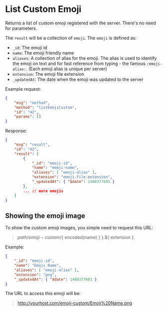# List Custom Emoji

Returns a list of custom emoji registered with the server. There's no need for parameters.

The `result` will be a collection of `emoji`. The `emoji` is defined as:

- `_id`: The emoji id
- `name`: The emoji friendly name
- `aliases`: A collection of alias for the emoji. The alias is used to identify the emoji on text and for fast reference from typing - the famous `:emoji-alias:`. (Each emoji alias is unique per server)
- `extension`: The emoji file extension
- `_updatedAt`: The date when the emoji was updated to the server

Example request:

```json
{
    "msg": "method",
    "method": "listEmojiCustom",
    "id": "42",
    "params": []
}
```

Response:

```json
{
    "msg": "result",
    "id": "42",
    "result": [
        {
            "_id": "emoji-id",
            "name": "emoji-name",
            "aliases": [ "emoji-alias" ],
            "extension": "emoji-file-extension",
            "_updatedAt": { "$date": 1480377601 }
        },
        ... // more emojis
    ]
}
```

## Showing the emoji image

To show the custom emoji images, you simple need to request this URL:

> ${ path }/emoji-custom/${ encoded(name) } }.${ extension }.

Example:

```json
{
    "_id": "emoji-id",
    "name": "Emoji Name",
    "aliases": [ "emoji-alias" ],
    "extension": "png",
    "_updatedAt": { "$date": 1480377601 }
}
```

The URL to access this emoji will be:

> <http://yourhost.com/emoji-custom/Emoji%20Name.png>

